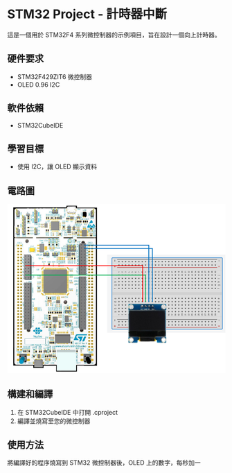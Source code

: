 # STM32 Project - 計時器中斷

這是一個用於 STM32F4 系列微控制器的示例項目，旨在設計一個向上計時器。

## 硬件要求

- STM32F429ZIT6 微控制器
- OLED 0.96 I2C

## 軟件依賴

- STM32CubeIDE

## 學習目標

- 使用 I2C，讓 OLED 顯示資料

## 電路圖

![STM32 Board](images/circuit.png)

## 構建和編譯

1. 在 STM32CubeIDE 中打開 .cproject
2. 編譯並燒寫至您的微控制器

## 使用方法

將編譯好的程序燒寫到 STM32 微控制器後，OLED 上的數字，每秒加一

